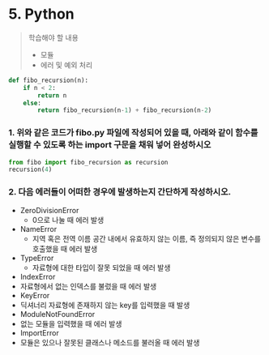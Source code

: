 # 5. Python



> 학습해야 할 내용
>
> 	- 모듈
> 	- 에러 및 예외 처리



```python
def fibo_recursion(n):
    if n < 2:
        return n
    else:
        return fibo_recursion(n-1) + fibo_recursion(n-2)
```



### 1. 위와 같은 코드가 fibo.py 파일에 작성되어 있을 때, 아래와 같이 함수를 실행할 수 있도록 하는 import 구문을 채워 넣어 완성하시오

```python
from fibo import fibo_recursion as recursion
recursion(4)
```



### 2. 다음 에러들이 어떠한 경우에 발생하는지 간단하게 작성하시오.

- ZeroDivisionError 
  - 0으로 나눌 때 에러 발생
- NameError  
  - 지역 혹은 전역 이름 공간 내에서 유효하지 않는 이름, 즉 정의되지 않은 변수를 호출했을 때 에러 발생
- TypeError 
  - 자료형에 대한 타입이 잘못 되었을 때 에러 발생
-  IndexError 
  - 자료형에서 없는 인덱스를 불렀을 때 에러 발생
-  KeyError 
  - 딕셔너리 자료형에 존재하지 않는 key를 입력했을 때 발생
-  ModuleNotFoundError 
  - 없는 모듈을 입력했을 때 에러 발생
-  ImportError
  - 모듈은 있으나 잘못된 클래스나 메소드를 불러올 때 에러 발생